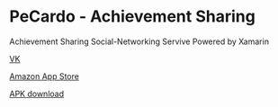 # PeCardo - Achievement Sharing
Achievement Sharing Social-Networking Servive Powered by Xamarin

[VK](https://vk.com/voradyab)

[Amazon App Store](https://www.amazon.com/dp/B07QYL71FW/ref=apps_sf_sta)

[APK download](https://github.com/egbaydarov/Client_coursach/raw/master/IDO_Client/IDO_Client.Android/bin/Debug/com.voradyab.idoclient.apk)


